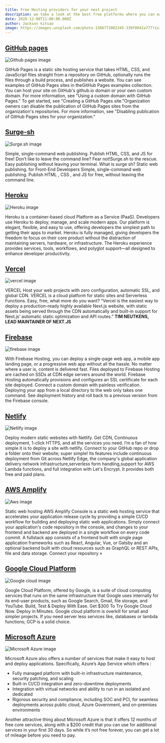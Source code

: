 ```yaml
---
title: Free Hosting providers for your next project
description: we take a look at the best free platforms where you can easily host your projects without hustle
date: 2020-12-08T11:00:00.000Z
author: Jackson kitsao
image: https://images.unsplash.com/photo-1586772002345-339f8042a777?ixid=MXwxMjA3fDB8MHxwaG90by1wYWdlfHx8fGVufDB8fHw%3D&ixlib=rb-1.2.1&auto=format&fit=crop&w=900&q=80
---
```


## [GitHub pages](https://pages.github.com/)

![Github pages image](https://res.cloudinary.com/practicaldev/image/fetch/s--kbmHhtVd--/c_imagga_scale,f_auto,fl_progressive,h_720,q_auto,w_1280/https://dev-to-uploads.s3.amazonaws.com/i/a12tj8n6facp0kt0xb0n.jpeg)

GitHub Pages is a static site hosting service that takes HTML, CSS, and JavaScript files straight from a repository on GitHub, optionally runs the files through a build process, and publishes a website. You can see examples of GitHub Pages sites in theGitHub Pages examples collection.
You can host your site on GitHub's github.io domain or your own custom domain. For more information, see "Using a custom domain with GitHub Pages."
To get started, see "Creating a GitHub Pages site."Organization owners can disable the publication of GitHub Pages sites from the organization's repositories. For more information, see "Disabling publication of GitHub Pages sites for your organization."

## [Surge-sh](https://surge.sh)

![Surge.sh image](https://miro.medium.com/max/1108/1*WNY7IHSxrkhp-x2VledO8A.png)

Simple, single-command web publishing. Publish HTML, CSS, and JS for free! Don’t like to leave the command line? Fear not!Surge.sh to the rescue. Easy publishing without leaving your terminal.
What is surge sh?
Static web publishing. for Front-End Developers
Simple, single-command web publishing. Publish HTML , CSS , and JS for free, without leaving the command line.

## [Heroku](https://www.heroku.com/)

![Heroku image](https://resources.mynewsdesk.com/image/upload/ar_16:9,c_fill,dpr_auto,f_auto,g_auto,q_auto,w_864/rasptjnaprtkzys4tbbu.jpg)

Heroku is a container-based cloud Platform as a Service (PaaS). Developers use Heroku to deploy, manage, and scale modern apps. Our platform is elegant, flexible, and easy to use, offering developers the simplest path to getting their apps to market.
Heroku is fully managed, giving developers the freedom to focus on their core product without the distraction of maintaining servers, hardware, or infrastructure. The Heroku experience provides services, tools, workflows, and polyglot support—all designed to enhance developer productivity.

## [Vercel](https://vercel.com)

![vercel image](https://assets.vercel.com/image/upload/q_auto/front/vercel/home-2.png)

VERCEL Host your web projects with zero configuration, automatic SSL, and global CDN. VERCEL is a cloud platform for static sites and Serverless Functions. Easy, free, what more do you want?
“Vercel is the easiest way to deploy a production-ready highly available Next.js website, with static assets being served through the CDN automatically and built-in support for Next.js’ automatic static optimization and API routes.” **TIM NEUTKENS, LEAD MAINTAINER OF NEXT.JS**

## [Firebase](https://firebase.google.com/products/hosting)

![firebase image](https://firebase.google.com/images/social.png)

With Firebase Hosting, you can deploy a single-page web app, a mobile app landing page, or a progressive web app without all the hassle.
No matter where a user is, content is delivered fast. Files deployed to Firebase Hosting are cached on SSDs at CDN edge servers around the world.
Firebase Hosting automatically provisions and configures an SSL certificate for each site deployed. Connect a custom domain with painless verification.
Deploying your app from a local directory to the web only takes one command. See deployment history and roll back to a previous version from the Firebase console.

## [Netlify](https://netlify.com)

![Netlify image](https://mma.prnewswire.com/media/1099201/Netlify_Logo.jpg?p=facebook)

Deploy modern static websites with Netlify. Get CDN, Continuous deployment, 1-click HTTPS, and all the services you need. I’m a fan of how simple it is to deploy a site with netlify. Connect to your GitHub repo or drop a folder onto their website; super simple!
Its features include continuous deployment from Git across Netlify Edge, the company's global application delivery network infrastructure,serverless form handling,support for AWS Lambda functions, and full integration with Let's Encrypt. It provides both free and paid plans.

## [AWS Amplify](https://aws.amazon.com/amplify/console)

![Aws image](https://mytechdecisions.com/wp-content/uploads/2019/07/aws.jpg)

Static web hosting
AWS Amplify Console is a static web hosting service that accelerates your application release cycle by providing a simple CI/CD workflow for building and deploying static web applications. Simply connect your application's code repository in the console, and changes to your frontend and backend are deployed in a single workflow on every code commit. A fullstack app consists of a frontend built with single page application frameworks such as React, Angular, Vue, or Gatsby and an optional backend built with cloud resources such as GraphQL or REST APIs, file and data storage. Connect your repository »

## [Google Cloud Platform](https://cloud.google.com)

![Google cloud image](https://storage.googleapis.com/gweb-uniblog-publish-prod/original_images/Google_Cloud_Covered.png)

Google Cloud Platform, offered by Google, is a suite of cloud computing services that runs on the same infrastructure that Google uses internally for its end-user products, such as Google Search, Gmail, file storage, and YouTube.
Build, Test & Deploy With Ease. Get $300 To Try Google Cloud Now. Deploy in Minutes. Google cloud platform is overkill for small and simpler projects. If you need server less services like, databases or lambda functions; GCP is a solid choice.

## [Microsoft Azure](https://azure.microsoft.com/en-us/)

![Microsoft Azure image](https://1000logos.net/wp-content/uploads/2020/05/Microsoft-Azure-Logo.png)

Microsoft Azure also offers a number of services that make it easy to host and deploy applications.
Specifically, Azure’s App Service which offers :

* Fully managed platform with built-in infrastructure maintenance, security patching, and scaling
* Built-in CI/CD integration and zero-downtime deployments
* Integration with virtual networks and ability to run in an isolated and dedicated
* Rigorous security and compliance, including SOC and PCI, for seamless deployments across public cloud, Azure Government, and on-premises environments
  
Another attractive thing about Microsoft Azure is that it offers 12 months of free core services, along with a $200 credit that you can use for additional services in your first 30 days. So while it’s not free forever, you can get a lot of mileage before you need to pay.
